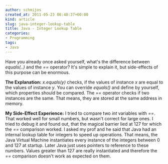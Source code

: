 ```yaml
---
author: schmijos
created_at: 2011-05-23 08:40:37+00:00
kind: article
slug: java-integer-lookup-table
title: Java - Integer Lookup Table
categories:
- Programming
tags:
- Java
---
```


Have you already once asked yourself, what's the difference between _equals(..)_ and the _==_ operator? It's simple to explain it, but side-effects of this purpose can be enormous.

**The Explanation:**
_x.equals(y)_ checks, if the values of instance _x_ are equal to the values of instance _y_. You can override _equals()_ and define by yourself, which properties should be compared.
The _==_ operator checks if two instances are the same. That means, they are stored at the same address in memory.

**My Side-Effect Experience:**
I tried to compare two _int_ variables with _==_. That worked well for small numbers, but wasn't correct for large ones. I tried to debug it and found out, that the magical barrier lied at 127 for which the _==_ comparison worked. I asked my prof and he said that Java had an internal lookup table for integers to speed up operations. That means, the Java Virtual Machine instantiates every instance of the integers between 0 and 127 at startup. Later Java just uses pointers to reference to these numbers. Values greater than 127 are really instantiated and therefore the _==_ comparison doesn't work as expected on them.
